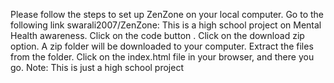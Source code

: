 Please follow the steps to set up ZenZone on your local computer.
Go to the following link swarali2007/ZenZone: This is a high school project on Mental Health awareness.
Click on the code button .
Click on the download zip option.
A zip folder will be downloaded to your computer.
Extract the files from the folder.
Click on the index.html file in your browser, and there you go.
Note: This is just a high school project
